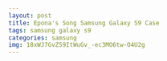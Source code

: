 ```yaml
---
layout: post
title: Epona's Song Samsung Galaxy S9 Case
tags: samsung galaxy s9
categories: samsung
img: 18xWJ7GvZ59ItWuGv_-ec3MO6tw-O4U2g
---
```

